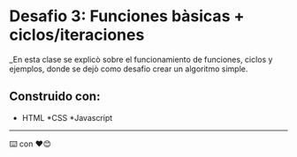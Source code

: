 # Desafio 3: Funciones bàsicas + ciclos/iteraciones
_En esta clase se explicò sobre el funcionamiento de funciones, ciclos y ejemplos, donde se dejò como desafio crear un algoritmo simple.

## Construido con:
 * HTML
 *CSS
 *Javascript


 ---
 ⌨️ con ❤️😊


